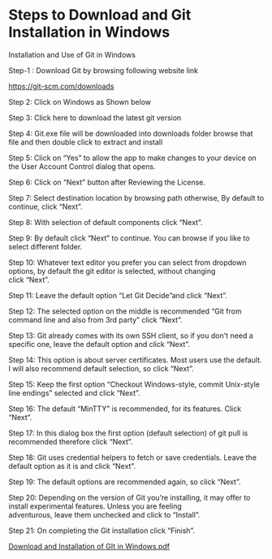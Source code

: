 # Steps to Download and Git Installation in Windows
Installation and Use of Git in Windows

Step-1 : 	Download Git by browsing following website link

https://git-scm.com/downloads	

Step 2:	Click on Windows as Shown below 
 
 Step 3:	Click here to download the latest git version

 Step 4:	Git.exe file will be downloaded into downloads folder browse that file and then double click to extract and install
 
 Step 5:	Click on “Yes” to allow the app to make changes to your device on the User Account Control dialog that opens.
 
 Step 6:	Click on “Next” button after Reviewing the License.

 Step 7:	Select destination location by browsing path otherwise, By default to continue, click “Next”.

 Step 8:	With selection of default components click “Next”.
 
 Step 9:	By default click “Next” to continue. You can browse if you like to select different folder.

 Step 10:	Whatever text editor you prefer you can select from dropdown options, by default the git editor is selected, without changing  
 click “Next”.

 Step 11:	Leave the default option “Let Git Decide”and click “Next”.

 Step 12:	The selected option on the middle is recommended “Git from command line and also from 3rd party” click “Next”.

 Step 13:	Git already comes with its own SSH client, so if you don't need a specific one, leave the default option and click “Next”.

 Step 14:	This option is about server certificates. Most users use the default. I will also recommend default selection, so click “Next”.

 Step 15:	Keep the first option “Checkout Windows-style, commit Unix-style line endings” selected and click “Next”.
 
 Step 16:	The default “MinTTY” is recommended, for its features. Click “Next”.
 
 Step 17:	In this dialog box the first option (default selection) of git pull is recommended therefore click “Next”.
 
 Step 18:	Git uses credential helpers to fetch or save credentials. Leave the default option as it is and click “Next”.
 
 Step 19:	The default options are recommended again, so click “Next”. 

 Step 20:	Depending on the version of Git you’re installing, it may offer to install experimental features. Unless you are feeling    
 adventurous, leave them unchecked and click to “Install”.
 
 Step 21:	On completing the Git installation click “Finish”.

[Download and Installation of GIt in Windows.pdf](https://github.com/shahidptv/git-installation/files/12338985/Download.and.Installation.of.GIt.in.Windows.pdf)
